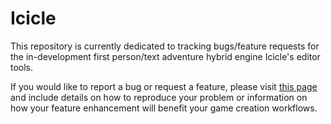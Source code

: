 # Icicle
This repository is currently dedicated to tracking bugs/feature requests for the in-development first person/text adventure hybrid engine Icicle's editor tools.

If you would like to report a bug or request a feature, please visit [this page](https://github.com/Cheeseness/icicle/issues) and include details on how to reproduce your problem or information on how your feature enhancement will benefit your game creation workflows.
